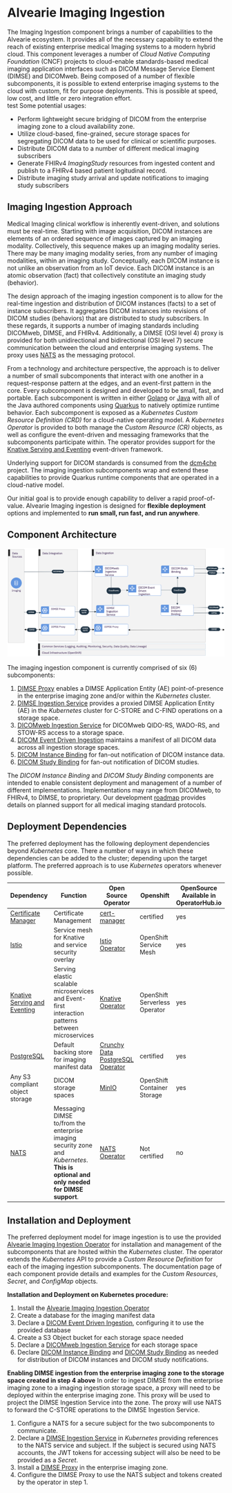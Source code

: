 # Alvearie Imaging Ingestion
  The Imaging Ingestion component brings a number of capabilities to the Alvearie ecosystem.  It provides all of the necessary capability to extend the reach of existing enterprise medical Imaging systems to a modern hybrid cloud.  This component leverages a number of *Cloud Native Computing Foundation* (CNCF) projects to cloud-enable standards-based medical imaging application interfaces such as DICOM Message Service Element (DIMSE) and DICOMweb.  Being composed of a number of flexible subcomponents, it is possible to extend enterprise imaging systems to the cloud with custom, fit for purpose deployments.  This is possible at speed, low cost, and little or zero integration effort.  
 test
Some potential usages:

  - Perform lightweight secure bridging of DICOM from the enterprise imaging zone to a cloud availability zone.
  - Utilize cloud-based, fine-grained, secure storage spaces for segregating DICOM data to be used for clinical or scientific purposes.
  - Distribute DICOM data to a number of different medical imaging subscribers
  - Generate FHIRv4 *ImagingStudy* resources from ingested content and publish to a FHIRv4 based patient logitudinal record.
  - Distribute imaging study arrival and update notifications to imaging study subscribers


## Imaging Ingestion Approach
  Medical Imaging clinical workflow is inherently event-driven, and solutions must be real-time.  Starting with image acquisition, DICOM instances are elements of an ordered sequence of images captured by an imaging modality.  Collectively, this sequence makes up an imaging modality series.  There may be many imaging modality series, from any number of imaging modalities, within an imaging study.    Conceptually, each DICOM instance is not unlike an observation from an IoT device.  Each DICOM instance is an atomic observation (fact) that collectively constitute an imaging study (behavior).  

The design approach of the imaging ingestion component is to allow for the real-time ingestion and distribution of DICOM instances (facts) to a set of instance subscribers.  It aggregates DICOM instances into revisions of DICOM studies (behaviors) that are distributed to study subscribers.  In these regards, it supports a number of imaging standards including DICOMweb, DIMSE, and FHIRv4.  Additionally, a DIMSE (OSI level 4) proxy is provided for both unidirectional and bidirectional (OSI level 7) secure communication between the cloud and enterprise imaging systems.  The proxy uses [NATS](https://nats.io) as the messaging protocol.

From a technology and architecture perspective, the approach is to deliver a number of small subcomponents that interact with one another in a request-response pattern at the edges, and an event-first pattern in the core.  Every subcomponent is designed and developed to be small, fast, and portable.  Each subcomponent is written in either [Golang](https://golang.org) or [Java](https://www.java.com) with all of the Java authored components using [Quarkus](https://quarkus.io) to natively optimize runtime behavior.  Each subcomponent is exposed as a *Kubernetes Custom Resource Definition (CRD)* for a cloud-native operating model.  A *Kubernetes Operator* is provided to both manage the *Custom Resource (CR)*  objects, as well as configure the event-driven and messaging frameworks that the subcomponents participate within.  The operator provides support for the [Knative Serving and Eventing](https://knative.dev) event-driven framework.

Underlying support for DICOM standards is consumed from the [dcm4che](https://www.dcm4che.org) project.  The imaging ingestion subcomponents wrap and extend these capabilities to provide Quarkus runtime components that are operated in a cloud-native model.

Our initial goal is to provide enough capability to deliver a rapid proof-of-value. Alvearie Imaging ingestion is designed for **flexible deployment** options and implemented to **run small, run fast, and run anywhere**.

## Component Architecture
![AlvearieImagingIngestionArchitecture](docs/images/architecture.png)

The imaging ingestion component is currently comprised of six (6) subcomponents:
  
  1. [DIMSE Proxy](docs/dimse-proxy/overview.md) enables a DIMSE Application Entity (AE) point-of-presence in the enterprise imaging zone and/or within the *Kubernetes* cluster.  
  2. [DIMSE Ingestion Service](docs/dimse-ingestion-service/overview.md) provides a proxied DIMSE Application Entity (AE) in the *Kubernetes* cluster for C-STORE and C-FIND operations on a storage space.
  3. [DICOMweb Ingestion Service](docs/dicomweb-ingestion-service/overview.md) for DICOMweb QIDO-RS, WADO-RS, and STOW-RS access to a storage space.
  4. [DICOM Event Driven Ingestion](docs/event-driven-ingestion/overview.md) maintains a manifest of all DICOM data across all ingestion storage spaces.
  5. [DICOM Instance Binding](docs/dicom-instance-binding/overview.md) for fan-out notification of DICOM instance data.
  6. [DICOM Study Binding](docs/dicom-study-binding/overview.md) for fan-out notification of DICOM studies.
  
 The *DICOM Instance Binding* and *DICOM Study Binding* components are intended to enable consistent deployment and management of a number of different implementations.  Implementations may range from DICOMweb, to FHIRv4, to DIMSE, to proprietary.  Our development [roadmap](docs/roadmap.md) provides details on planned support for all medical imaging standard protocols.


## Deployment Dependencies
  The preferred deployment has the following deployment dependencies beyond *Kubernetes* core.  There a number of ways in which these dependencies can be added to the cluster; depending upon the target platform.  The preferred approach is to use *Kubernetes* operators whenever possible. 

  
| Dependency               | Function  |  Open Source Operator          | Openshift |  OpenSource Available in OperatorHub.io | Deployment Example  |
|--------------------------|-----------|------------------------------|-----------------------------|----------------------|---------------------------------------------|
|[Certificate Manager](https://cert-manager.io)| Certificate Management  | [cert-manager](https://github.com/jetstack/cert-manager) | certified | yes | |
| [Istio](https://istio.io)| Service mesh for Knative and service security overlay| [Istio Operator](https://github.com/istio/istio/tree/master/operator) |OpenShift Service Mesh |  yes | |
|[Knative Serving and Eventing](https://knative.dev/docs/serving)| Serving elastic scalable microservices and Event-first interaction patterns between microservices | [Knative Operator](https://github.com/knative/operator) | OpenShift Serverless Operator | yes | | 
|[PostgreSQL](https://www.postgresql.org)| Default backing store for imaging manifest data | [Crunchy Data PostgreSQL Operator ](https://github.com/CrunchyData/postgres-operator) | certified | yes | |
|Any S3 compliant object storage | DICOM storage spaces| [MinIO](https://github.com/minio/minio-operator) | OpenShift Container Storage |  yes |  |
|[NATS](https://nats.io)| Messaging DIMSE to/from the enterprise imaging security zone and *Kubernetes*.  **This is optional and only needed for DIMSE support**.| [NATS Operator](https://github.com/nats-io/nats-operator) |Not certified |  no | [example](examples/nats/README.md) |



## Installation and Deployment
  The preferred deployment model for image ingestion is to use the provided [Alvearie Imaging Ingestion Operator](imaging-ingestion-operator) for installation and management of the subcomponents that are hosted within the *Kubernetes* cluster.  The operator extends the *Kubernetes* API to provide a *Custom Resource Definition* for each of the imaging ingestion subcomponents.  The documentation page of each component provide details and examples for the *Custom Resources*, *Secret*, and *ConfigMap* objects. 

**Installation and Deployment on Kubernetes procedure:**
  1. Install the [Alvearie Imaging Ingestion Operator](imaging-ingestion-operator) 
  2. Create a database for the imaging manifest data
  3. Declare a [DICOM Event Driven Ingestion](docs/event-driven-ingestion/overview.md), configuring it to use the provided  database
  4. Create a S3 Object bucket for each storage space needed
  5. Declare a [DICOMweb Ingestion Service](docs/dicomweb-ingestion-service/overview.md) for each storage space
  6. Declare [DICOM Instance Binding](docs/dicom-instance-binding/overview.md) and [DICOM Study Binding](docs/dicom-study-binding/overview.md) as needed for distribution of DICOM instances and DICOM study notifications.


**Enabling DIMSE ingestion from the enterprise imaging zone to the storage space created in step 4 above**
  In order to ingest DIMSE from the enterprise imaging zone to a imaging ingestion storage space, a proxy will need to be deployed within the enterprise imaging zone.  This proxy will be used to project the DIMSE Ingestion Service into the zone.  The proxy will use NATS to forward the C-STORE operations to the DIMSE Ingestion Service. 

  1. Configure a NATS for a secure subject for the two subcomponents to communicate.
  2. Declare a [DIMSE Ingestion Service](docs/dimse-ingestion-service/overview.md) in *Kubernetes* providing references to the NATS service and subject.  If the subject is secured using NATS accounts, the JWT tokens for accessing subject will also be need to be provided as a *Secret*.
  3. Install a [DIMSE Proxy](docs/dimse-proxy/overview.md) in the enterprise imaging zone.
  4. Configure the DIMSE Proxy to use the NATS subject and tokens created by the operator in step 1.

  

